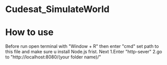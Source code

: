 # Cudesat_SimulateWorld

# How to use
Before run open terminal with "Window + R" then enter "cmd" set path to this file and make sure u install Node.js frist.
Next   1.Enter "http-sever"
        2.go to "http://localhost:8080/(your folder name)/"

